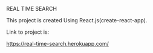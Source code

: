 REAL TIME SEARCH

This project is created Using React.js(create-react-app).

Link to project is:

https://real-time-search.herokuapp.com/
